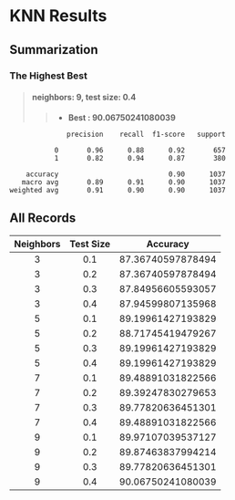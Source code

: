 # KNN Results

## Summarization

### The Highest Best

>#### neighbors: 9, test size: 0.4
>> - **Best		: 90.06750241080039**

	              precision    recall  f1-score   support
	
	           0       0.96      0.88      0.92       657
	           1       0.82      0.94      0.87       380
	
	    accuracy                           0.90      1037
	   macro avg       0.89      0.91      0.90      1037
	weighted avg       0.91      0.90      0.90      1037
	

## All Records
Neighbors | Test Size | Accuracy 
:---------: | :---------: | :--------: 
3 | 0.1 | 87.36740597878494 
3 | 0.2 | 87.36740597878494 
3 | 0.3 | 87.84956605593057 
3 | 0.4 | 87.94599807135968 
5 | 0.1 | 89.19961427193829 
5 | 0.2 | 88.71745419479267 
5 | 0.3 | 89.19961427193829 
5 | 0.4 | 89.19961427193829 
7 | 0.1 | 89.48891031822566 
7 | 0.2 | 89.39247830279653 
7 | 0.3 | 89.77820636451301 
7 | 0.4 | 89.48891031822566 
9 | 0.1 | 89.97107039537127 
9 | 0.2 | 89.87463837994214 
9 | 0.3 | 89.77820636451301 
9 | 0.4 | 90.06750241080039 
